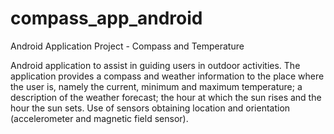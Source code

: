 # compass_app_android
Android Application Project - Compass and Temperature

Android application to assist in guiding users in outdoor activities. The application provides a compass and weather information to the place where the user is, namely the current, minimum and maximum temperature; a description of the weather forecast; the hour at which the sun rises and the hour the sun sets. Use of sensors obtaining location and orientation (accelerometer and magnetic field sensor).
